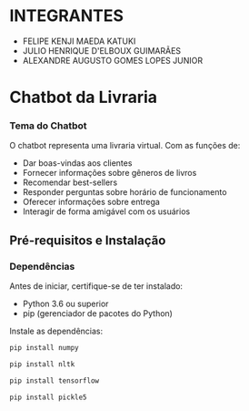 # INTEGRANTES
- FELIPE KENJI MAEDA KATUKI
- JULIO HENRIQUE D'ELBOUX GUIMARÃES
- ALEXANDRE AUGUSTO GOMES LOPES JUNIOR

# Chatbot da Livraria

### Tema do Chatbot

O chatbot representa uma livraria virtual. Com as funções de:
- Dar boas-vindas aos clientes
- Fornecer informações sobre gêneros de livros
- Recomendar best-sellers
- Responder perguntas sobre horário de funcionamento
- Oferecer informações sobre entrega
- Interagir de forma amigável com os usuários

## Pré-requisitos e Instalação

### Dependências

Antes de iniciar, certifique-se de ter instalado:
- Python 3.6 ou superior
- pip (gerenciador de pacotes do Python)

Instale as dependências:
```bash
pip install numpy
```

```bash
pip install nltk
```

```bash
pip install tensorflow
```

```bash
pip install pickle5
```